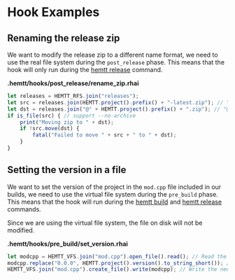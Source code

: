 # Hook Examples

## Renaming the release zip

We want to modify the release zip to a different name format, we need to use the real file system during the `post_release` phase. This means that the hook will only run during the [hemtt release](../commands/release.md) command.

**.hemtt/hooks/post_release/rename_zip.rhai**

```ts
let releases = HEMTT_RFS.join("releases");
let src = releases.join(HEMTT.project().prefix() + "-latest.zip"); // "prefix-latest.zip"
let dst = releases.join("@" + HEMTT.project().prefix() + ".zip"); // "@prefix.zip"
if is_file(src) { // support --no-archive
    print("Moving zip to " + dst);
    if !src.move(dst) {
        fatal("Failed to move " + src + " to " + dst);
    }
}
```

## Setting the version in a file

We want to set the version of the project in the `mod.cpp` file included in our builds, we need to use the virtual file system during the `pre_build` phase. This means that the hook will run during the [hemtt build](../commands/build.md) and [hemtt release](../commands/release.md) commands.

Since we are using the virtual file system, the file on disk will not be modified.

**.hemtt/hooks/pre_build/set_version.rhai**

```ts
let modcpp = HEMTT_VFS.join("mod.cpp").open_file().read(); // Read the contents of mod.cpp
modcpp.replace("0.0.0", HEMTT.project().version().to_string_short()); // Replace the placeholder version with the actual version
HEMTT_VFS.join("mod.cpp").create_file().write(modcpp); // Write the new contents over the old contents
```
